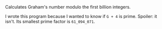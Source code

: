 Calculates Graham's number modulo the first billion integers.

I wrote this program because I wanted to know if `G + 4` is prime.
Spoiler: it isn't. Its smallest prime factor is `61_094_071`.

